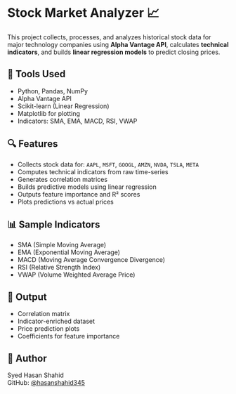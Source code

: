 # Stock Market Analyzer 📈

This project collects, processes, and analyzes historical stock data for major technology companies using **Alpha Vantage API**, calculates **technical indicators**, and builds **linear regression models** to predict closing prices.

## 🧰 Tools Used

- Python, Pandas, NumPy
- Alpha Vantage API
- Scikit-learn (Linear Regression)
- Matplotlib for plotting
- Indicators: SMA, EMA, MACD, RSI, VWAP

## 🔍 Features

- Collects stock data for: `AAPL`, `MSFT`, `GOOGL`, `AMZN`, `NVDA`, `TSLA`, `META`
- Computes technical indicators from raw time-series
- Generates correlation matrices
- Builds predictive models using linear regression
- Outputs feature importance and R² scores
- Plots predictions vs actual prices

## 📊 Sample Indicators

- SMA (Simple Moving Average)
- EMA (Exponential Moving Average)
- MACD (Moving Average Convergence Divergence)
- RSI (Relative Strength Index)
- VWAP (Volume Weighted Average Price)

## 🧪 Output

- Correlation matrix
- Indicator-enriched dataset
- Price prediction plots
- Coefficients for feature importance

## 🧠 Author

Syed Hasan Shahid  
GitHub: [@hasanshahid345](https://github.com/hasanshahid345)
